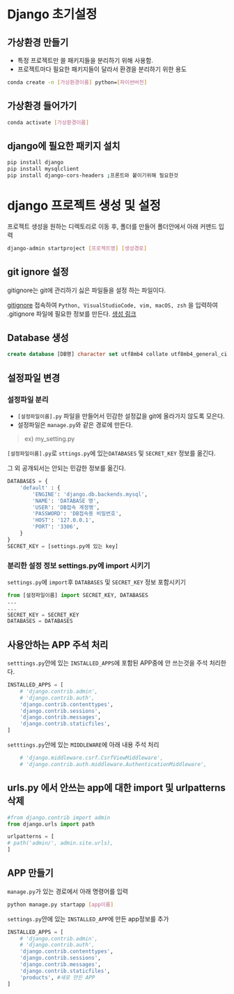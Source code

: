 # Django 초기설정

## 가상환경 만들기
 - 특정 프로젝트만 쓸 패키지들을 분리하기 위해 사용함.
 - 프로젝트마다 필요한 패키지들이 달라서 환경을 분리하기 위한 용도

```bash
conda create -n [가상환경이름] python=[파이썬버전]
```

## 가상환경 들어가기
```bash
conda activate [가상환경이름]
```

## django에 필요한 패키지 설치
```bash
pip install django
pip install mysqlclient
pip install django-cors-headers ;프론트와 붙이기위해 필요한것
```

# django 프로젝트 생성 및 설정
프로젝트 생성을 원하는 디렉토리로 이동 후, 폴더를 만들어 폴더안에서 아래 커맨드 입력
```bash
django-admin startproject [프로젝트명] [생성경로]
```

## git ignore 설정
gitignore는 git에 관리하기 싫은 파일들을 설정 하는 파일이다.

[gitignore](https://gitignore.io) 접속하여 `Python, VisualStudioCode, vim, macOS, zsh` 을 입력하여 .gitignore 파일에 필요한 정보를 만든다.
[생성 링크](https://www.toptal.com/developers/gitignore/api/python,visualstudiocode,vim,macos,linux,zsh,django)

## Database 생성
```sql
create database [DB명] character set utf8mb4 collate utf8mb4_general_ci;
```

##  설정파일 변경

### 설정파일 분리
- `[설정파일이름].py` 파일을 만들어서 민감한 설정값을 git에 올라가지 않도록 모은다.
- 설정파일은 `manage.py`와 같은 경로에 만든다.
> ex) my_setting.py


`[설정파일이름].py`로 `sttings.py`에 있는`DATABASES` 및 `SECRET_KEY` 정보를 옮긴다.

그 외 공개되서는 안되는 민감한 정보를 옮긴다.
```python
DATABASES = {
    'default' : {
        'ENGINE': 'django.db.backends.mysql',
        'NAME': 'DATABASE 명',
        'USER': 'DB접속 계정명',
        'PASSWORD': 'DB접속용 비밀번호',
        'HOST': '127.0.0.1',
        'PORT': '3306',
    }
}
SECRET_KEY = [settings.py에 있는 key]
```

### 분리한 설정 정보 settings.py에 import 시키기
`settings.py`에 `import`후  `DATABASES` 및 `SECRET_KEY` 정보 포함시키기

```python
from [설정파일이름] import SECRET_KEY, DATABASES
...
...
SECRET_KEY = SECRET_KEY
DATABASES = DATABASES
```

## 사용안하는 APP 주석 처리
`setttings.py`안에 있는 `INSTALLED_APPS`에 포함된 APP중에 안 쓰는것을 주석 처리한다.
```python
INSTALLED_APPS = [
    # 'django.contrib.admin',
    # 'django.contrib.auth',
    'django.contrib.contenttypes',
    'django.contrib.sessions',
    'django.contrib.messages',
    'django.contrib.staticfiles',
]

```

`setttings.py`안에 있는 `MIDDLEWARE`에 아래 내용 주석 처리
```python
    # 'django.middleware.csrf.CsrfViewMiddleware',
    # 'django.contrib.auth.middleware.AuthenticationMiddleware',
```

## urls.py 에서 안쓰는 app에 대한 import 및 urlpatterns 삭제
```python
#from django.contrib import admin
from django.urls import path

urlpatterns = [
# path('admin/', admin.site.urls),
]
```

## APP 만들기
`manage.py`가 있는 경로에서 아래 명령어를 입력
```bash
python manage.py startapp [app이름]
```


`settings.py`안에 있는 `INSTALLED_APP`에 만든 app정보를 추가

```python
INSTALLED_APPS = [
    # 'django.contrib.admin',
    # 'django.contrib.auth',
    'django.contrib.contenttypes',
    'django.contrib.sessions',
    'django.contrib.messages',
    'django.contrib.staticfiles',
    'products', #새로 만든 APP
]

```


